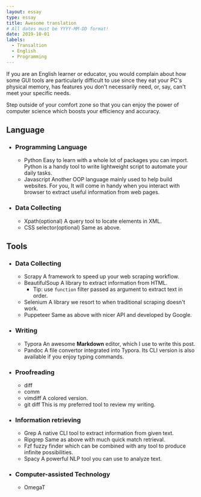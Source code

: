 ```yaml
---
layout: essay
type: essay
title: Awesome translation
# All dates must be YYYY-MM-DD format!
date: 2019-10-01
labels:
  - Transaltion
  - English
  - Programming
---
```


If you are an English learner or educator, you would complain about how some GUI tools are particularly difficult to use since they eat your PC's physical memory, has features you don't necessarily need, or, say, can't meet your specific needs. 

Step outside of your comfort zone so that you can enjoy the power of computer science which boosts your efficiency and accuracy.

## Language

- ### Programming Language

    - Python	Easy to learn with a whole lot of packages you can import. Python is a handy tool to write lightweight script to automate your daily tasks.
    - Javascript	Another OOP language mainly used to help build websites. For you, It will come in handy when you interact with browser to extract useful information from web pages.
    
- ### Data Collecting

    - Xpath(optional)	A query tool to locate elements in XML.
    - CSS selector(optional)	Same as above.

## Tools

- ### Data Collecting

     - Scrapy	A framework to speed up your web scraping workflow.
     - BeautifulSoup	A library to extract information from HTML.
       - Tip: use `function` filter passed as argument to extract text in order.
     - Selenium	A library we resort to when traditional scraping doesn't work. 
     - Puppeteer	Same as above with nicer API and developed by Google.

- ### Writing

    - Typora	An awesome **Markdown** editor, which I use to write this post.
    - Pandoc	A file convertor integrated into Typora. Its CLI version is also available if you enjoy typing commands.

- ### Proofreading

    - diff
    - comm
    - vimdiff	A colored version. 
    - git diff	This is my preferred tool to review my writing.

- ### Information retrieving

    - Grep	A native CLI tool to extract information from given text.
    - Ripgrep	Same as above with much quick match retrieval.
    - Fzf	fuzzy finder which can be combined with any tool to produce infinite possibilities.
    - Spacy	A powerful NLP tool you can use to analyze text. 

- ### Computer-assisted Technology
    - OmegaT







